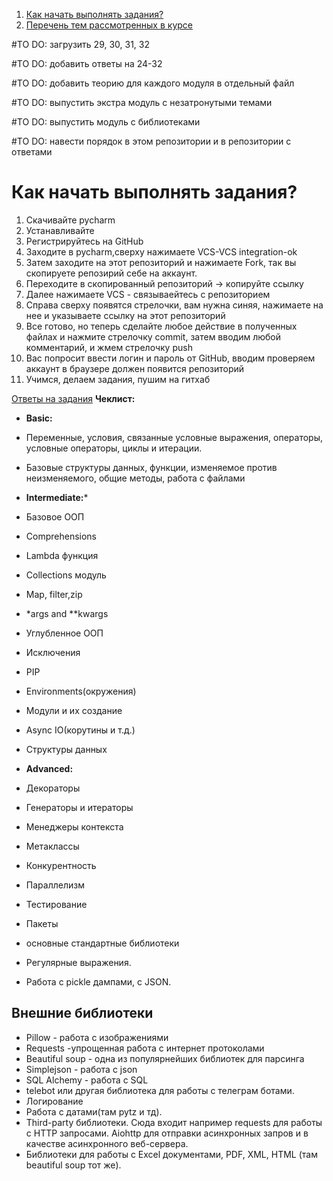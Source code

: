 1. [Как начать выполнять задания?](#how_to)
2. [Перечень тем рассмотренных в курсе](#how_to)


#TO DO: загрузить 29, 30, 31, 32

#TO DO: добавить ответы на 24-32

#TO DO: добавить теорию для каждого модуля в отдельный файл

#TO DO: выпустить экстра модуль с незатронутыми темами

#TO DO: выпустить модуль с библиотеками

#TO DO: навести порядок в этом репозитории и в репозитории с ответами

# Как начать выполнять задания?<a name="how_to"></a>

1. Скачивайте pycharm
2. Устанавливайте
3. Регистрируйтесь на GitHub
4. Заходите в pycharm,сверху нажимаете VCS-VCS integration-ok
5. Затем заходите на этот репозиторий и нажимаете Fork, так вы скопируете репозирий себе на аккаунт.
6. Переходите в скопированный репозиторий -> копируйте ссылку
7. Далее нажимаете VCS - связываейтесь с репозиторием
8. Справа сверху появятся стрелочки, вам нужна синяя, нажимаете на нее и указываете ссылку на этот репозиторий
9. Все готово, но теперь сделайте любое действие в полученных файлах и нажмите стрелочку commit, затем вводим любой комментарий, и жмем стрелочку push
10. Вас попросит ввести логин и пароль от GitHub, вводим проверяем аккаунт в браузере должен появится репозиторий
11. Учимся, делаем задания, пушим на гитхаб


[Ответы на задания](https://github.com/DefaultPerson/python_course_answers)
**Чеклист:**
* **Basic:**
* Переменные, условия, связанные условные выражения, операторы, условные операторы, циклы и итерации.
* Базовые структуры данных, функции, изменяемое против неизменяемого, общие методы, работа с файлами
* **Intermediate:***
* Базовое ООП
* Comprehensions
* Lambda функция
* Collections модуль
* Map, filter,zip
* *args and **kwargs
* Углубленное ООП
* Исключения
* PIP
* Environments(окружения)
* Модули и их создание
* Async IO(корутины и т.д.)
* Структуры данных
* **Advanced:**
* Декораторы
* Генераторы и итераторы
* Менеджеры контекста
* Метаклассы
* Конкурентность
* Параллелизм
* Тестирование
* Пакеты
* основные стандартные библиотеки
* Регулярные выражения. 

* Работа с pickle дампами, с JSON. 
## Внешние библиотеки <a name="python-modules"></a>
* Pillow - работа с изображениями
* Requests -упрощенная работа с интернет протоколами
* Beautiful soup - одна из популярнейших библиотек для парсинга
* Simplejson - работа с json
* SQL Alchemy - работа с SQL
* telebot или другая библиотека для работы с телеграм ботами.
* Логирование
* Работа с датами(там pytz и тд).
* Third-party библиотеки. Сюда входит например requests для работы с HTTP запросами. Aiohttp для отправки асинхронных запров и в качестве асинхронного веб-сервера. 
* Библиотеки для работы с Excel документами, PDF, XML, HTML (там beautiful soup тот же).
